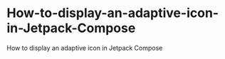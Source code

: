 # How-to-display-an-adaptive-icon-in-Jetpack-Compose
How to display an adaptive icon in Jetpack Compose
